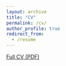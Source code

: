 ```yaml
---
layout: archive
title: "CV"
permalink: /cv/
author_profile: true
redirect_from:
  - /resume
---
```


[Full CV (PDF)](files/cv_ArghavanAslani.pdf)

